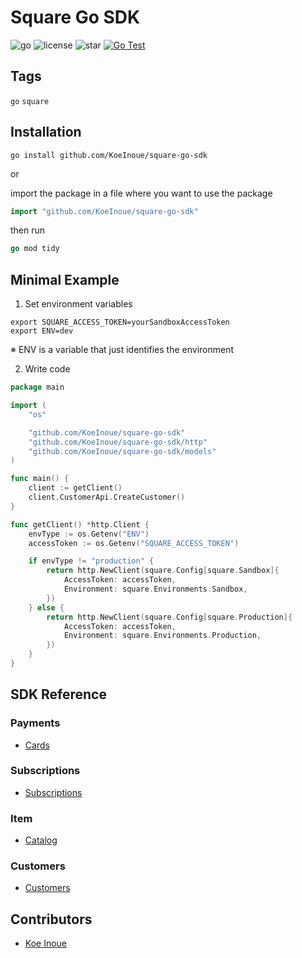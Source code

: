 # Square Go SDK

<!-- # Badges -->

![go](https://img.shields.io/github/go-mod/go-version/KoeInoue/square-go-sdk)
![license](https://img.shields.io/github/license/KoeInoue/square-go-sdk)
![star](https://img.shields.io/github/stars/KoeInoue/square-go-sdk?style=social)
[![Go Test](https://github.com/KoeInoue/square-go-sdk/actions/workflows/go-test.yml/badge.svg)](https://github.com/KoeInoue/square-go-sdk/actions/workflows/go-test.yml)

## Tags

`go` `square`

## Installation

```shell
go install github.com/KoeInoue/square-go-sdk
```

or

import the package in a file where you want to use the package
```go
import "github.com/KoeInoue/square-go-sdk"
```

then run
```go
go mod tidy
```

## Minimal Example

1. Set environment variables
```shell
export SQUARE_ACCESS_TOKEN=yourSandboxAccessToken
export ENV=dev
```
※ ENV is a variable that just identifies the environment

2. Write code

```go
package main

import (
    "os"

    "github.com/KoeInoue/square-go-sdk"
    "github.com/KoeInoue/square-go-sdk/http"
    "github.com/KoeInoue/square-go-sdk/models"
)

func main() {
    client := getClient()
    client.CustomerApi.CreateCustomer()
}

func getClient() *http.Client {
    envType := os.Getenv("ENV")
    accessToken := os.Getenv("SQUARE_ACCESS_TOKEN")

    if envType != "production" {
        return http.NewClient(square.Config[square.Sandbox]{
            AccessToken: accessToken,
            Environment: square.Environments.Sandbox,
        })
    } else {
        return http.NewClient(square.Config[square.Production]{
            AccessToken: accessToken,
            Environment: square.Environments.Production,
        })
    }
}


```

## SDK Reference

### Payments
- [Cards](https://github.com/KoeInoue/square-go-sdk/blob/v0.1.3/doc/api/cards.md)

### Subscriptions
- [Subscriptions](https://github.com/KoeInoue/square-go-sdk/blob/v0.1.3/doc/api/subscriptions.md)

### Item
- [Catalog](https://github.com/KoeInoue/square-go-sdk/blob/v0.1.3/doc/api/catalog.md)

### Customers
- [Customers](https://github.com/KoeInoue/square-go-sdk/blob/v0.1.3/doc/api/customers.md#customers)

## Contributors

- [Koe Inoue](https://github.com/KoeInoue)


<!-- CREATED_BY_LEADYOU_README_GENERATOR -->
